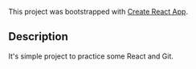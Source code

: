 This project was bootstrapped with [Create React App](https://github.com/facebook/create-react-app).

## Description

It's simple project to practice some React and Git.